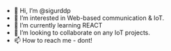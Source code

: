 - 👋 Hi, I’m @sigurddp
- 👀 I’m interested in Web-based communication & IoT.
- 🌱 I’m currently learning REACT
- 💞️ I’m looking to collaborate on any IoT projects.
- 📫 How to reach me - dont!

<!---
sigurddp/sigurddp is a ✨ special ✨ repository because its `README.md` (this file) appears on your GitHub profile.
You can click the Preview link to take a look at your changes.
--->

